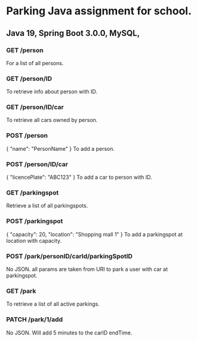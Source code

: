 # Parking Java assignment for school.
## Java 19, Spring Boot 3.0.0, MySQL,
 
### GET /person
  For a list of all persons.

### GET /person/ID
  To retrieve info about person with ID.

### GET /person/ID/car
  To retrieve all cars owned by person.

### POST /person
  {
  "name": "PersonName"
  }
  To add a person.

### POST /person/ID/car
  {
  "licencePlate": "ABC123"
  }
  To add a car to person with ID.

### GET /parkingspot
  Retrieve a list of all parkingspots.

### POST /parkingspot
  {
  "capacity": 20,
  "location": "Shopping mall 1"
  }
  To add a parkingspot at location with capacity.

### POST /park/personID/carId/parkingSpotID
  No JSON.
  all params are taken from URI to park a user with car at parkingspot.

### GET /park
  To retrieve a list of all active parkings.

### PATCH /park/1/add
  No JSON.
  Will add 5 minutes to the carID endTime.
